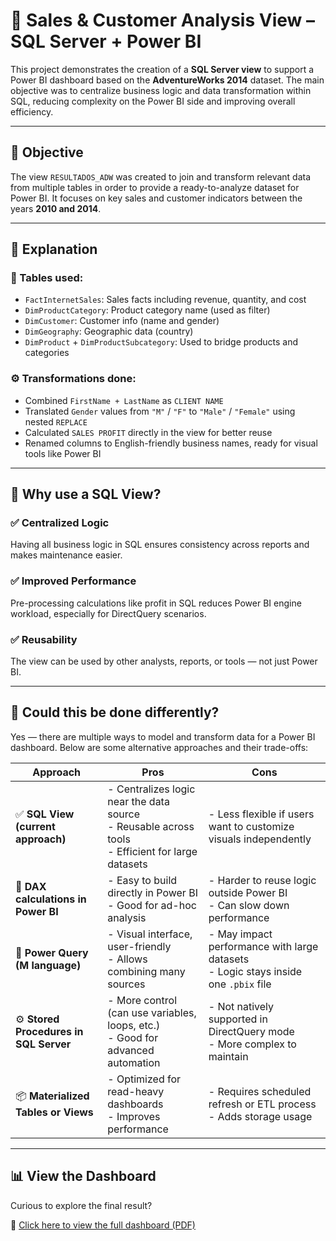 # 🧩 Sales & Customer Analysis View – SQL Server + Power BI

This project demonstrates the creation of a **SQL Server view** to support a Power BI dashboard based on the **AdventureWorks 2014** dataset. The main objective was to centralize business logic and data transformation within SQL, reducing complexity on the Power BI side and improving overall efficiency.

---

## 📌 Objective

The view `RESULTADOS_ADW` was created to join and transform relevant data from multiple tables in order to provide a ready-to-analyze dataset for Power BI. It focuses on key sales and customer indicators between the years **2010 and 2014**.

---

## 🔎 Explanation

### 🧩 Tables used:
- `FactInternetSales`: Sales facts including revenue, quantity, and cost  
- `DimProductCategory`: Product category name (used as filter)  
- `DimCustomer`: Customer info (name and gender)  
- `DimGeography`: Geographic data (country)  
- `DimProduct` + `DimProductSubcategory`: Used to bridge products and categories

### ⚙️ Transformations done:
- Combined `FirstName + LastName` as `CLIENT NAME`
- Translated `Gender` values from `"M"` / `"F"` to `"Male"` / `"Female"` using nested `REPLACE`
- Calculated `SALES PROFIT` directly in the view for better reuse
- Renamed columns to English-friendly business names, ready for visual tools like Power BI

---

## 🚀 Why use a SQL View?

### ✅ Centralized Logic
Having all business logic in SQL ensures consistency across reports and makes maintenance easier.

### ✅ Improved Performance
Pre-processing calculations like profit in SQL reduces Power BI engine workload, especially for DirectQuery scenarios.

### ✅ Reusability
The view can be used by other analysts, reports, or tools — not just Power BI.

---

## 🔁 Could this be done differently?

Yes — there are multiple ways to model and transform data for a Power BI dashboard. Below are some alternative approaches and their trade-offs:

| **Approach**                         | **Pros**                                                                                          | **Cons**                                                                                   |
|--------------------------------------|----------------------------------------------------------------------------------------------------|--------------------------------------------------------------------------------------------|
| ✅ **SQL View (current approach)**    | - Centralizes logic near the data source  <br> - Reusable across tools  <br> - Efficient for large datasets | - Less flexible if users want to customize visuals independently                          |
| 🧠 **DAX calculations in Power BI**   | - Easy to build directly in Power BI  <br> - Good for ad-hoc analysis                              | - Harder to reuse logic outside Power BI  <br> - Can slow down performance                |
| 🧩 **Power Query (M language)**       | - Visual interface, user-friendly  <br> - Allows combining many sources                            | - May impact performance with large datasets  <br> - Logic stays inside one `.pbix` file  |
| ⚙️ **Stored Procedures in SQL Server**| - More control (can use variables, loops, etc.)  <br> - Good for advanced automation                | - Not natively supported in DirectQuery mode  <br> - More complex to maintain             |
| 📦 **Materialized Tables or Views**   | - Optimized for read-heavy dashboards  <br> - Improves performance                                 | - Requires scheduled refresh or ETL process  <br> - Adds storage usage                    |

---

## 📊 View the Dashboard

Curious to explore the final result?

📄 [Click here to view the full dashboard (PDF)](https://drive.google.com/file/d/1s3gOR1R01uNXo46_C5v6J9vY6aKqdLkZ/view?usp=sharing)


